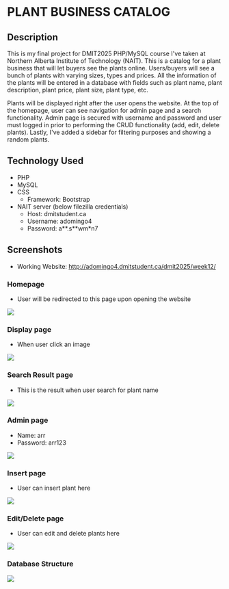 # PLANT BUSINESS CATALOG

## Description
This is my final project for DMIT2025 PHP/MySQL course I've taken at Northern Alberta Institute of Technology (NAIT). This is a catalog for a plant business that will let buyers see the plants online. Users/buyers will see a bunch of plants with varying sizes, types and prices. All the information of the plants will be entered in a database with fields such as plant name, plant description, plant price, plant size, plant type, etc.

Plants will be displayed right after the user opens the website. At the top of the homepage, user can see navigation for admin page and a search functionality. Admin page is secured with username and password and user must logged in prior to performing the CRUD functionality (add, edit, delete plants). Lastly, I've added a sidebar for filtering purposes and showing a random plants.

## Technology Used
- PHP
- MySQL
- CSS
    - Framework: Bootstrap
- NAIT server (below filezilla credentials)
    - Host: dmitstudent.ca
    - Username: adomingo4
    - Password: a**.s**wm*n7 

## Screenshots
- Working Website: http://adomingo4.dmitstudent.ca/dmit2025/week12/

### Homepage
- User will be redirected to this page upon opening the website

![](img/home.PNG)

### Display page
- When user click an image

![](img/display.PNG)

### Search Result page
- This is the result when user search for plant name

![](img/search-result.PNG)

### Admin page
- Name: arr
- Password: arr123

![](img/login.PNG)

### Insert page
- User can insert plant here

![](img/insert.PNG)

### Edit/Delete page
- User can edit and delete plants here

![](img/edit.PNG)

### Database Structure

![](img/db.PNG)
